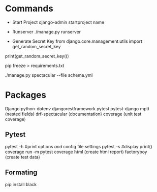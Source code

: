 # Commands

- Start Project
django-admin startproject name

- Runserver
./manage.py runserver

- Generate Secret Key
from django.core.management.utils import get_random_secret_key

print(get_random_secret_key())

pip freeze > requirements.txt

./manage.py spectacular --file schema.yml  

# Packages

Django 
python-dotenv
djangorestframework
pytest
pytest-django
mptt (nested fields)
drf-spectacular (documentation)
coverage (unit test coverage)


## Pytest

pytest -h #print options _and_ config file settings
pytest -s #display print()
coverage run -m pytest
coverage html (create html report)
factoryboy (create test data)

## Formating

pip install black